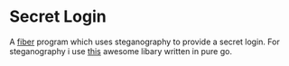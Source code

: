 # Secret Login

A [fiber]("https://github.com/gofiber/fiber") program which uses steganography to provide a secret login. For steganography i use [this]("https://github.com/auyer/steganography") awesome libary written in pure go.  
